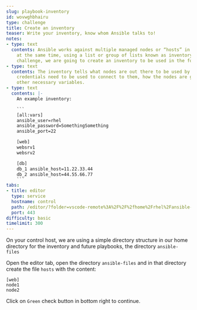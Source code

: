 ```yaml
---
slug: playbook-inventory
id: wovwghbhairu
type: challenge
title: Create an inventory
teaser: Write your inventory, know whom Ansible talks to!
notes:
- type: text
  contents: Ansible works against multiple managed nodes or “hosts” in your infrastructure
    at the same time, using a list or group of lists known as inventory. For our first
    challenge, we are going to create an inventory to be used in the following challenges.
- type: text
  contents: The inventory tells what nodes are out there to be used by Ansible, what
    credentials need to be used to connect to them, how the nodes are grouped, and
    other necessary variables.
- type: text
  contents: |-
    An example inventory:

    ```
    [all:vars]
    ansible_user=rhel
    ansible_password=SomethingSomething
    ansible_port=22

    [web]
    websrv1
    websrv2

    [db]
    db_1 ansible_host=11.22.33.44
    db_2 ansible_host=44.55.66.77
    ```
tabs:
- title: editor
  type: service
  hostname: control
  path: /editor/?folder=vscode-remote%3A%2F%2F%2fhome%2Frhel%2Fansible-files
  port: 443
difficulty: basic
timelimit: 300
---
```

On your control host, we are using a simple directory structure in our home directory for the inventory and future playbooks, the directory `ansible-files`

Open the editor tab, open the directory `ansible-files` and in that directory create the file `hosts` with the content:

```
[web]
node1
node2
```
Click on `Green` check button in bottom right to continue.